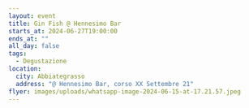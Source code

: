 ```yaml
---
layout: event
title: Gin Fish @ Hennesimo Bar
starts_at: 2024-06-27T19:00:00
ends_at: ""
all_day: false
tags:
  - Degustazione
location:
  city: Abbiategrasso
  address: "@ Hennesimo Bar, corso XX Settembre 21"
flyer: images/uploads/whatsapp-image-2024-06-15-at-17.21.57.jpeg
---
```

